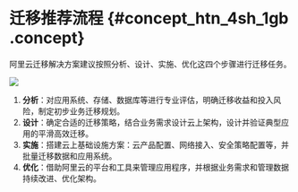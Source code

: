 # 迁移推荐流程 {#concept_htn_4sh_1gb .concept}

阿里云迁移解决方案建议按照分析、设计、实施、优化这四个步骤进行迁移任务。

![](http://static-aliyun-doc.oss-cn-hangzhou.aliyuncs.com/assets/img/77028/154457805533916_zh-CN.png)

1.  **分析**：对应用系统、存储、数据库等进行专业评估，明确迁移收益和投入风险，制定初步业务迁移规划。
2.  **设计**：确定合适的迁移策略，结合业务需求设计云上架构，设计并验证典型应用的平滑高效迁移。
3.  **实施**：搭建云上基础设施方案：云产品配置、网络接入、安全策略配置等，并批量迁移数据和应用系统。
4.  **优化**：借助阿里云的平台和工具来管理应用程序，并根据业务需求和管理数据持续改进、优化架构。

